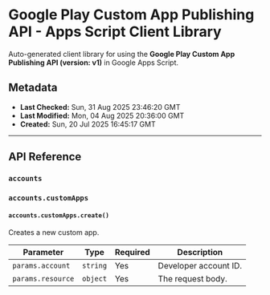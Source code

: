 # Google Play Custom App Publishing API - Apps Script Client Library

Auto-generated client library for using the **Google Play Custom App Publishing API (version: v1)** in Google Apps Script.

## Metadata

- **Last Checked:** Sun, 31 Aug 2025 23:46:20 GMT
- **Last Modified:** Mon, 04 Aug 2025 20:36:00 GMT
- **Created:** Sun, 20 Jul 2025 16:45:17 GMT



---

## API Reference

### `accounts`

### `accounts.customApps`

#### `accounts.customApps.create()`

Creates a new custom app.

| Parameter | Type | Required | Description |
|---|---|---|---|
| `params.account` | `string` | Yes | Developer account ID. |
| `params.resource` | `object` | Yes | The request body. |